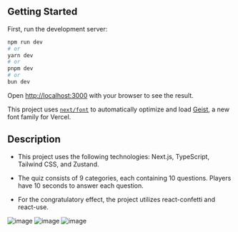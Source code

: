 ## Getting Started

First, run the development server:

```bash
npm run dev
# or
yarn dev
# or
pnpm dev
# or
bun dev
```

Open [http://localhost:3000](http://localhost:3000) with your browser to see the result.

This project uses [`next/font`](https://nextjs.org/docs/app/building-your-application/optimizing/fonts) to automatically optimize and load [Geist](https://vercel.com/font), a new font family for Vercel.

## Description

- This project uses the following technologies: Next.js, TypeScript, Tailwind CSS, and Zustand.

- The quiz consists of 9 categories, each containing 10 questions. Players have 10 seconds to answer each question.

- For the congratulatory effect, the project utilizes react-confetti and react-use.

![image](https://github.com/user-attachments/assets/7d928712-dce2-42ae-b14a-44aed70830eb)
![image](https://github.com/user-attachments/assets/999311cb-296c-4e08-808b-d8805de058d0)
![image](https://github.com/user-attachments/assets/62714740-4af8-4741-87ce-1d2ed556c8e2)

